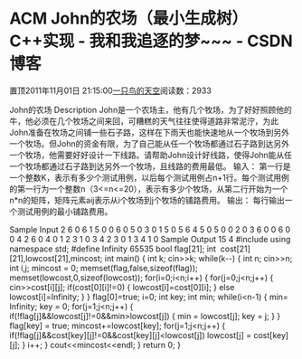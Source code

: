 
# ACM John的农场（最小生成树） C++实现 - 我和我追逐的梦~~~ - CSDN博客


置顶2011年11月01日 21:15:00[一只鸟的天空](https://me.csdn.net/heyongluoyao8)阅读数：2933


John的农场
Description
John是一个农场主，他有几个牧场，为了好好照顾他的牛，他必须在几个牧场之间来回，可糟糕的天气往往使得道路非常泥泞，为此John准备在牧场之间铺一些石子路，这样在下雨天也能快速地从一个牧场到另外一个牧场。但John的资金有限，为了自己能从任一个牧场都通过石子路到达另外一个牧场，他需要好好设计一下线路。请帮助John设计好线路，使得John能从任一个牧场都通过石子路到达另外一个牧场，且线路的费用最低。
输入：
第一行是一个整数K，表示有多少个测试用例，以后每个测试用例占n+1行。每个测试用例的第一行为一个整数n（3<=n<=20），表示有多少个牧场，从第二行开始为一个n*n的矩阵，矩阵元素aij表示从i个牧场到j个牧场的铺路费用。
输出：
每行输出一个测试用例的最小铺路费用。

Sample Input
2
6
0 6 1 5 0 0
6 0 5 0 3 0
1 5 0 5 6 4
5 0 5 0 0 2
0 3 6 0 0 6
0 0 4 2 6 0
4
0 1 2 3
1 0 3 4
2 3 0 1
3 4 1 0
Sample Output
15
4
\#include<iostream>
using namespace std;
\#define Infinity 65535
bool flag[21];
int  cost[21][21],lowcost[21],mincost;
int main()
{
int k;
cin>>k;
while(k--)
{
int n;
cin>>n;
int i,j;
mincost = 0;
memset(flag,false,sizeof(flag));
memset(lowcost,0,sizeof(lowcost));
for(i=0;i<n;i++)
{
for(j=0;j<n;j++)
{
cin>>cost[i][j];
if(cost[0][i]!=0)
{
lowcost[i]=cost[0][i];
}
else lowcost[i]=Infinity;
}
}
flag[0]=true;
i=0;
int key;
int min;
while(i<n-1)
{
min= Infinity;
key = 0;
for(j=1;j<n;j++)
{
if(!flag[j]&&lowcost[j]!=0&&min>lowcost[j])
{
min = lowcost[j];
key = j;
}
}
flag[key] = true;
mincost+=lowcost[key];
for(j=1;j<n;j++)
{
if(!flag[j]&&cost[key][j]!=0&&cost[key][j]<lowcost[j])
lowcost[j] = cost[key][j];
}
i++;
}
cout<<mincost<<endl;
}
return 0;
}



